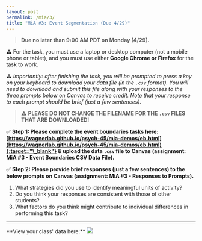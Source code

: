 ```yaml
---
layout: post
permalink: /mia/3/
title: "MiA #3: Event Segmentation (Due 4/29)"
---
```


> **Due no later than 9:00 AM PDT on Monday (4/29).**

⚠️ For the task, you must use a laptop or desktop computer (not a mobile phone or tablet), and you must use either **Google Chrome or Firefox** for the task to work.

⚠️ _Importantly: after finishing the task, you will be prompted to press a key on your keyboard to download your data file (in the `.csv` format). You will need to download and submit this file along with your responses to the three prompts below on Canvas to receive credit. Note that your response to each prompt should be brief (just a few sentences)._

> ⚠️ **PLEASE DO NOT CHANGE THE FILENAME FOR THE `.csv` FILES THAT ARE DOWNLOADED!**

✅ **Step 1: Please complete the event boundaries tasks here: <br />[https://wagnerlab.github.io/psych-45/mia-demos/eb.html](https://wagnerlab.github.io/psych-45/mia-demos/eb.html){:target="\_blank"} & upload the data `.csv` file to Canvas (assignment: MiA #3 - Event Boundaries CSV Data File).**

✅ **Step 2: Please provide brief responses (just a few sentences) to the below prompts on Canvas (assignment: MiA #3 - Responses to Prompts).**

1. What strategies did you use to identify meaningful units of activity?
2. Do you think your responses are consistent with those of other students?
3. What factors do you think might contribute to individual differences in performing this task?

<hr />**View your class' data here:** 

<img src="https://wagnerlab.github.io/psych-45/assets/images/figures/event_seg_results_2024.png" />
